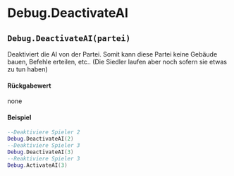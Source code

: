 # Debug.DeactivateAI

## `Debug.DeactivateAI(partei)`

Deaktiviert die AI von der Partei. Somit kann diese Partei keine Gebäude bauen, Befehle erteilen, etc.. (Die Siedler laufen aber noch sofern sie etwas zu tun haben)

#### Rückgabewert

none

#### Beispiel

```lua
--Deaktiviere Spieler 2
Debug.DeactivateAI(2)
--Deaktiviere Spieler 3
Debug.DeactivateAI(3)
--Reaktiviere Spieler 3
Debug.ActivateAI(3)
```


